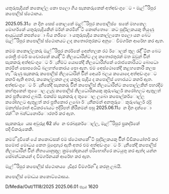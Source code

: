 යතුරුපැදියක් කකොල්ල කො පලො ගිය සැකකරුකෙක් අත්අඩංගුෙට - මැල්ිරිපුර කපොලිස් ස්ථොනය.

2025.05.31 ෙන දින සෙස් කොලකේ මැල්ිරිපුර කපොලිස් ෙසකේ මහකෙල මොර්ගකේ යතුරුපැදියකින් ර්මන් කරමින් ිටි කොන්තොෙකට පුද්ර්ලකයකු තියුණු ආයුධයක් කපන්ෙො බිය ර්න්ෙො යතුරුපැදිය කකොල්ලකො පලො යන බෙට මැල්ිරිපුර කපොලිස් ස්ථොනයට ලද කතොරතුරකට අනුෙ විමර්ගන ආරේභ කර ඇත.

කමම කකොල්ලකරු මැල්ිරිපුර නර්රකේ අෙන්හලක රථ ර්ොලක් තුල රැදී ිටින බෙට රොත්‍රී ජංර්ම සංචොරකේ කයදී ිටි නිලධොරීන්ට ලද කතොරතුරක් මත ඔවුන් විින් සැකකරු අත්අඩංගුෙට ර්ැනීමට යොකේදී නිලධොරීන්කේ රොජකොරියට බොධො කරමින් සොපරොධී බලහත්කොරය පො ඇත. එම අෙස්ථොකේදී කළහකොරී කලස හැිරුණු සැකකරු කපොලිස් නිලධොරින් විින් අෙර්ය බලය කයොදො අත්අඩංගුෙට කර්න ඇති අතර, කකොල්ලකන ලද යතුරු පැදිය ද කපොලිස් භොරයට කර්න ඇත. අත්අඩංගුෙට ර්ැනීකේදී සැකකරු විින් කපොලිස් නිලධොරීන්ට කපොල්ලකින් පහරදීම කහ්තුකෙන් තුෙොල ලැබූ කපොලිස් නිලධොරිකයකු කුරුණෑර්ල කරෝහලට ඇතුලත් කර ප්‍රතිකොර ලබයි. එකස්ම සැකකරු ද තුෙොල ලබො කපොල්කර්ොල්ල කරෝහලට ඇතුළත් කර ප්‍රතිකොර ලබො ර්ැනීකමන් අනතුරුෙ කුරුණෑර්ල ර්රු මකහ්ස්රොත් අධිකරණයට ඉදිරිපත් කිරීකමන් පසු 2025.06.11 ෙන දින දක්ෙො රක්ිත බන්ධනොර්ොරර්ත කර ඇත.

සැකකරු ෙයස අවුරුදු 62 ක් ෙන එරබදුකර්ොල්ල, මැල්ිරිපුර ප්‍රකද්ර්කේ පදිංචිකරුකෙකි.

කමම ිදුවීකේ යේ කකොටසක් එම ස්ථොනකේ ිටි පුද්ර්ලකයකු විින් වීඩිකයෝර්ත කර සමොජ මොධය කෙත මුදොහැර ඇති අතර එම අත්අඩංගුෙට ර්ැනීකේදී කපොලිස් නිලධොරීන් විින් නීතයොනුකූල ක්‍රමකේදකයන් පරිභොහිරෙ කටයුතු කර ඇත්ද යන්න සේබන්ධකයන් ද විමර්ගනයක් ආරේභ කර ඇත.

මැල්ිරිපුර කපොලිස් ස්ථොනය ෙැඩිදුර විමර්ගන ිදු කරනු ලබයි.

කපොලිස් මොධය කකොට්ඨොසය.

D/Media/Out/1118/2025 2025.06.01 පැය 1620